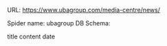 URL: https://www.ubagroup.com/media-centre/news/

Spider name: ubagroup
DB Schema:

title
content
date